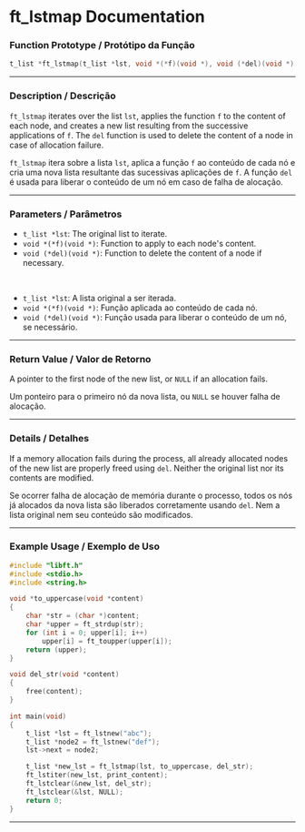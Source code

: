 # ft\_lstmap Documentation

### Function Prototype / Protótipo da Função

```c
t_list *ft_lstmap(t_list *lst, void *(*f)(void *), void (*del)(void *));
```

---

### Description / Descrição

`ft_lstmap` iterates over the list `lst`, applies the function `f` to the content of each node, and creates a new list resulting from the successive applications of `f`. The `del` function is used to delete the content of a node in case of allocation failure.

`ft_lstmap` itera sobre a lista `lst`, aplica a função `f` ao conteúdo de cada nó e cria uma nova lista resultante das sucessivas aplicações de `f`. A função `del` é usada para liberar o conteúdo de um nó em caso de falha de alocação.

---

### Parameters / Parâmetros

* `t_list *lst`: The original list to iterate.
* `void *(*f)(void *)`: Function to apply to each node's content.
* `void (*del)(void *)`: Function to delete the content of a node if necessary.

 

* `t_list *lst`: A lista original a ser iterada.
* `void *(*f)(void *)`: Função aplicada ao conteúdo de cada nó.
* `void (*del)(void *)`: Função usada para liberar o conteúdo de um nó, se necessário.

---

### Return Value / Valor de Retorno

A pointer to the first node of the new list, or `NULL` if an allocation fails.

Um ponteiro para o primeiro nó da nova lista, ou `NULL` se houver falha de alocação.

---

### Details / Detalhes

If a memory allocation fails during the process, all already allocated nodes of the new list are properly freed using `del`.
Neither the original list nor its contents are modified.

Se ocorrer falha de alocação de memória durante o processo, todos os nós já alocados da nova lista são liberados corretamente usando `del`.
Nem a lista original nem seu conteúdo são modificados.

---

### Example Usage / Exemplo de Uso

```c
#include "libft.h"
#include <stdio.h>
#include <string.h>

void *to_uppercase(void *content)
{
    char *str = (char *)content;
    char *upper = ft_strdup(str);
    for (int i = 0; upper[i]; i++)
        upper[i] = ft_toupper(upper[i]);
    return (upper);
}

void del_str(void *content)
{
    free(content);
}

int main(void)
{
    t_list *lst = ft_lstnew("abc");
    t_list *node2 = ft_lstnew("def");
    lst->next = node2;

    t_list *new_lst = ft_lstmap(lst, to_uppercase, del_str);
    ft_lstiter(new_lst, print_content);
    ft_lstclear(&new_lst, del_str);
    ft_lstclear(&lst, NULL);
    return 0;
}
```

---
